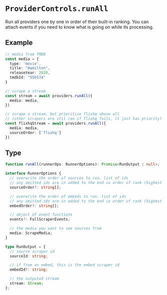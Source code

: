 # `ProviderControls.runAll`

Run all providers one by one in order of their built-in ranking.
You can attach events if you need to know what is going on while its processing.

## Example

```ts
// media from TMDB
const media = {
  type: 'movie',
  title: "Hamilton",
  releaseYear: 2020,
  tmdbId: "556574"
}

// scrape a stream
const stream = await providers.runAll({
  media: media,
})

// scrape a stream, but prioritize flixhq above all
// (other scrapers are stil ran if flixhq fails, it just has priority)
const flixhqStream = await providers.runAll({
  media: media,
  sourceOrder: ['flixhq']
})
```

## Type

```ts
function runAll(runnerOps: RunnerOptions): Promise<RunOutput | null>;

interface RunnerOptions {
  // overwrite the order of sources to run. list of ids
  // any omitted ids are in added to the end in order of rank (highest first)
  sourceOrder?: string[];

  // overwrite the order of embeds to run. list of ids
  // any omitted ids are in added to the end in order of rank (highest first)
  embedOrder?: string[];

  // object of event functions
  events?: FullScraperEvents;

  // the media you want to see sources from
  media: ScrapeMedia;
}

type RunOutput = {
  // source scraper id
  sourceId: string;

  // if from an embed, this is the embed scraper id
  embedId?: string;

  // the outputed stream
  stream: Stream;
};
```
